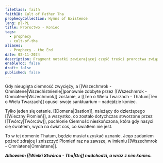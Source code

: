 ```yaml
---
fileClass: faith
faithID: Cult of Father Tha
prophecyCollection: Hymns of Existence
lang: pl-PL
title: Proroctwo - Koniec
tags:
  - prophecy
  - cult-of-tha
aliases:
  - Prophecy - the End
date: 02-11-2024
description: Fragment notatki zawierającej część treści proroctwa związanego z Kultem Wielkiego Tha.
enableToc: false
draft: false
published: false
---
```


Gdy nieugięta ciemność zwycięży, a [[Wszechmrok - Omniatene|Wszechistnienie]]ponownie zdobyte przez [[Wszechmrok - Omniatene|Wszechmrok]] zostanie, a [[Ten o Wielu Twarzach - Thatum|Ten o Wielu Twarzach]] opuści swoje sanktuarium – nadejdzie koniec.

Tylko jeden się ostanie. [[Domena|Bastion]], należący do dzierżącego [[Wieczny Płomień]], a wszystko, co zostało dotychczas stworzone przez [[Twórcy|Twórców]], pochłonie Ciemność nieskończona, która gdy nasyci się światłem, wyda na świat coś, co światłem nie jest.

To w tej domenie Thatum, będzie musiał uzyskać uznanie.
Jego zadaniem pożreć zdrajcę i zniszczyć Płomień raz na zawsze, w imieniu [[Wszechmrok - Omniatene|Omniatene]]. 

***Albowiem [[Wielki Stwórca - Tha|On]] nadchodzi, a wraz z nim koniec.***
